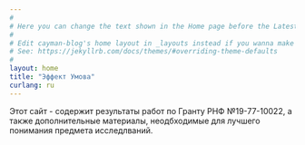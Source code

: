 ```yaml
---
#
# Here you can change the text shown in the Home page before the Latest Posts section.
#
# Edit cayman-blog's home layout in _layouts instead if you wanna make some changes
# See: https://jekyllrb.com/docs/themes/#overriding-theme-defaults
#
layout: home
title: "Эффект Умова"
curlang: ru
---
```


Этот сайт - содержит результаты работ по Гранту РНФ №19-77-10022, а также дополнительные материалы, неодбходимые для лучшего понимания предмета исследлваний.